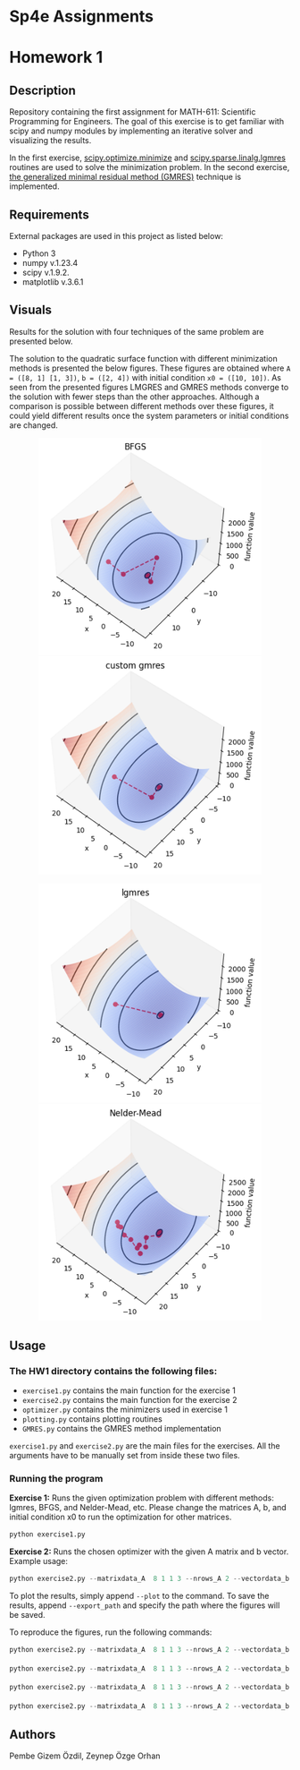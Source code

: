 # Sp4e Assignments

# Homework 1

## Description
Repository containing the first assignment for MATH-611: Scientific Programming for Engineers. The goal of this exercise is to get familiar with scipy and numpy modules by implementing an iterative solver
and visualizing the results.

In the first exercise, [scipy.optimize.minimize](https://docs.scipy.org/doc/scipy/reference/generated/scipy.optimize.minimize.html) and [scipy.sparse.linalg.lgmres](https://docs.scipy.org/doc/scipy/reference/generated/scipy.sparse.linalg.gmres.html) routines are used to solve the minimization problem. In the second exercise, [the generalized minimal residual method (GMRES)](https://en.wikipedia.org/wiki/Generalized_minimal_residual_method) technique is implemented.

## Requirements
External packages are used in this project as listed below:
- Python 3
- numpy v.1.23.4
- scipy v.1.9.2.
- matplotlib v.3.6.1

## Visuals
Results for the solution with four techniques of the same problem are presented below.

The solution to the quadratic surface function with different minimization methods is presented the below figures. These figures are obtained where `A = ([8, 1] [1, 3])`, `b = ([2, 4])` with initial condition `x0 = ([10, 10])`.
As seen from the presented figures LMGRES and GMRES methods converge to the solution with fewer steps than the other approaches. Although a comparison is possible between different methods over these figures, it could yield different results once the system parameters or initial conditions are changed.
<p align="center" >
<img src="HW1/figures/BFGS.png" width="400" />
<img src="HW1/figures/custom.png" width="400" />
</p>
<p align="center">
<img src="HW1/figures/lgmres.png" width="400" />
<img src="HW1/figures/neldermead.png" width="400" />
</p>


## Usage
### The HW1 directory contains the following files:
- `exercise1.py` contains the main function for the exercise 1
- `exercise2.py` contains the main function for the exercise 2
- `optimizer.py` contains the minimizers used in exercise 1
- `plotting.py` contains plotting routines
- `GMRES.py` contains the GMRES method implementation

`exercise1.py` and `exercise2.py` are the main files for the exercises. All the arguments have to be manually set from inside these two files.

### Running the program

**Exercise 1:** Runs the given optimization problem with different methods: lgmres, BFGS, and Nelder-Mead, etc.
Please change the matrices A, b, and initial condition x0 to run the optimization for other matrices.
```python
python exercise1.py
```
**Exercise 2:** Runs the chosen optimizer with the given A matrix and b vector.
Example usage:
```python
python exercise2.py --matrixdata_A  8 1 1 3 --nrows_A 2 --vectordata_b 2 4 --minimizer custom_gmres
```

To plot the results, simply append `--plot` to the command.
To save the results, append `--export_path` and specify the path where the figures will be saved.

To reproduce the figures, run the following commands:
```python
python exercise2.py --matrixdata_A  8 1 1 3 --nrows_A 2 --vectordata_b 2 4 --minimizer BFGS  --plot --export_path figures/BFGS.png

python exercise2.py --matrixdata_A  8 1 1 3 --nrows_A 2 --vectordata_b 2 4 --minimizer lgmres  --plot --export_path figures/lgmres.png

python exercise2.py --matrixdata_A  8 1 1 3 --nrows_A 2 --vectordata_b 2 4 --minimizer custom_gmres  --plot --export_path figures/custom_gmres.png

python exercise2.py --matrixdata_A  8 1 1 3 --nrows_A 2 --vectordata_b 2 4 --minimizer Nelder-Mead  --plot --export_path figures/neldermead.png
```


## Authors
Pembe Gizem Özdil, Zeynep Özge Orhan
